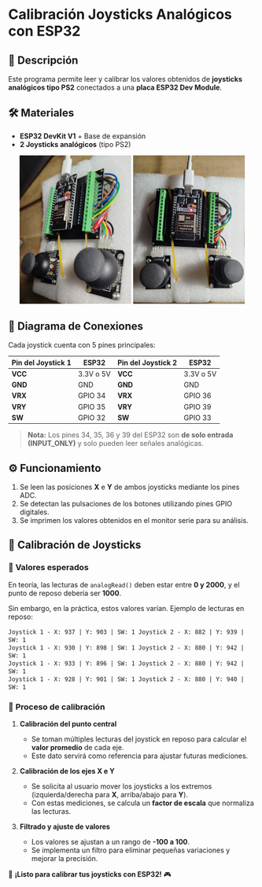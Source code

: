 # Calibración Joysticks Analógicos con ESP32  

## 📌 Descripción  
Este programa permite leer y calibrar los valores obtenidos de **joysticks analógicos tipo PS2** conectados a una **placa ESP32 Dev Module**. 

## 🛠️ Materiales  
- **ESP32 DevKit V1** + Base de expansión  
- **2 Joysticks analógicos** (tipo PS2)  

<p align="center">
  <img src="joy01.jpg" alt="ESP32 Pines" width="45%">
  <img src="joy02.jpg" alt="Joystick" width="45%">
</p>

## 🔌 Diagrama de Conexiones  
Cada joystick cuenta con 5 pines principales:  

| **Pin del Joystick 1** | **ESP32** | **Pin del Joystick 2** | **ESP32** |
| ---------------------- | --------- | ---------------------- | --------- |
| **VCC** | 3.3V o 5V | **VCC** | 3.3V o 5V |
| **GND** | GND | **GND** | GND | GND |
| **VRX** | GPIO 34 | **VRX** | GPIO 36 |
| **VRY** | GPIO 35 | **VRY** | GPIO 39 |
| **SW** |  GPIO 32 | **SW** | GPIO 33 | 

> **Nota:** Los pines 34, 35, 36 y 39 del ESP32 son **de solo entrada (INPUT_ONLY)** y solo pueden leer señales analógicas.

## ⚙️ Funcionamiento  
1. Se leen las posiciones **X** e **Y** de ambos joysticks mediante los pines ADC.  
2. Se detectan las pulsaciones de los botones utilizando pines GPIO digitales.  
3. Se imprimen los valores obtenidos en el monitor serie para su análisis.  



## 🎯 Calibración de Joysticks  
### 📌 **Valores esperados**  
En teoría, las lecturas de `analogRead()` deben estar entre **0 y 2000**, y el punto de reposo debería ser **1000**.  

Sin embargo, en la práctica, estos valores varían. Ejemplo de lecturas en reposo:  
```
Joystick 1 - X: 937 | Y: 903 | SW: 1 Joystick 2 - X: 882 | Y: 939 | SW: 1
Joystick 1 - X: 930 | Y: 898 | SW: 1 Joystick 2 - X: 880 | Y: 942 | SW: 1
Joystick 1 - X: 933 | Y: 896 | SW: 1 Joystick 2 - X: 880 | Y: 942 | SW: 1
Joystick 1 - X: 928 | Y: 901 | SW: 1 Joystick 2 - X: 880 | Y: 940 | SW: 1
```
### 🔧 **Proceso de calibración**  
1. **Calibración del punto central**  
   - Se toman múltiples lecturas del joystick en reposo para calcular el **valor promedio** de cada eje.  
   - Este dato servirá como referencia para ajustar futuras mediciones.  

2. **Calibración de los ejes X e Y**  
   - Se solicita al usuario mover los joysticks a los extremos (izquierda/derecha para **X**, arriba/abajo para **Y**).  
   - Con estas mediciones, se calcula un **factor de escala** que normaliza las lecturas.  

3. **Filtrado y ajuste de valores**  
   - Los valores se ajustan a un rango de **-100 a 100**.  
   - Se implementa un filtro para eliminar pequeñas variaciones y mejorar la precisión.  

🚀 **¡Listo para calibrar tus joysticks con ESP32!** 🎮